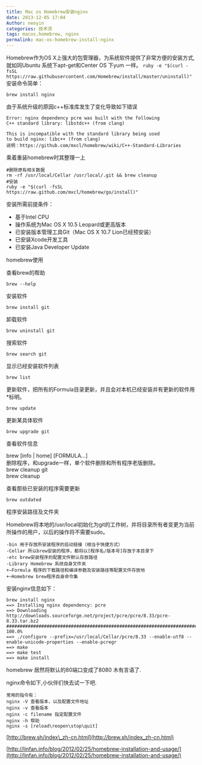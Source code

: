 ```yaml
---
title: Mac os Homebrew安装nginx
date: 2013-12-05 17:04
Author: neoyin
categories: 技术流
tags: macos,homebrew, nginx
permalink: mac-os-homebrew-install-nginx
---
```


Homebrew作为OS
X上强大的包管理器，为系统软件提供了非常方便的安装方式,就如同Ubuntu
系统下apt-get和Center OS 下yum 一样。
`ruby -e "$(curl -fsSL https://raw.githubusercontent.com/Homebrew/install/master/uninstall)"`
安装命令简单：

    brew install nginx


<!--more-->

由于系统升级的原因c++标准库发生了变化导致如下错误

    Error: nginx dependency pcre was built with the following
    C++ standard library: libstdc++ (from clang)
    
    This is incompatible with the standard library being used
    to build nginx: libc++ (from clang)
    说明：https://github.com/mxcl/homebrew/wiki/C++-Standard-Libraries

乘着重装homebrew时其整理一上

    #删除原有相关数据
    rm -rf /usr/local/Cellar /usr/local/.git && brew cleanup
    #安装
    ruby -e "$(curl -fsSL https://raw.github.com/mxcl/homebrew/go/install)"

安装所需前提条件：

-   基于Intel CPU
-   操作系统为Mac OS X 10.5 Leopard或更高版本
-   已安装版本管理工具Git（Mac OS X 10.7 Lion已经预安装）
-   已安装Xcode开发工具
-   已安装Java Developer Update

homebrew使用

查看brew的帮助

    brew --help

安装软件

    brew install git

卸载软件

    brew uninstall git

搜索软件

    brew search git

显示已经安装软件列表

    brew list

更新软件，把所有的Formula目录更新，并且会对本机已经安装并有更新的软件用\*标明。

    brew update

更新某具体软件

    brew upgrade git

查看软件信息

brew [info | home] [FORMULA...]  
删除程序，和upgrade一样，单个软件删除和所有程序老版删除。  
brew cleanup git  
brew cleanup

查看那些已安装的程序需要更新

    brew outdated

程序安装路径及文件夹  

Homebrew将本地的/usr/local初始化为git的工作树，并将目录所有者变更为当前所操作的用户，以后的操作将不需要sudo。

    -bin 用于存放所安装程序的启动链接（相当于快捷方式）
    -Cellar 所以brew安装的程序，都将以[程序名/版本号]存放于本目录下
    -etc brew安装程序的配置文件默认存放路径
    -Library Homebrew 系统自身文件夹
    +–Formula 程序的下载路径和编译参数及安装路径等配置文件存放地
    +–Homebrew brew程序自身命令集

安装nginx信息如下：

    brew install nginx
    ==> Installing nginx dependency: pcre
    ==> Downloading http://downloads.sourceforge.net/project/pcre/pcre/8.33/pcre-8.33.tar.bz2
    ######################################################################## 100.0%
    ==> ./configure --prefix=/usr/local/Cellar/pcre/8.33 --enable-utf8 --enable-unicode-properties --enable-pcregr
    ==> make
    ==> make test
    ==> make install

homebrew 居然将默认的80端口变成了8080 木有言语了.

nginx命令如下,小伙伴们快去试一下吧.

    常用的指令有： 
    nginx -V 查看版本，以及配置文件地址
    nginx -v 查看版本
    nginx -c filename 指定配置文件
    nginx -h 帮助
    nginx -s [reload\reopen\stop\quit]

[http://brew.sh/index\_zh-cn.html](http://brew.sh/index_zh-cn.html)

[http://linfan.info/blog/2012/02/25/homebrew-installation-and-usage/](http://linfan.info/blog/2012/02/25/homebrew-installation-and-usage/)
